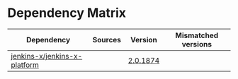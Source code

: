 # Dependency Matrix

Dependency | Sources | Version | Mismatched versions
---------- | ------- | ------- | -------------------
[jenkins-x/jenkins-x-platform](https://github.com/jenkins-x/jenkins-x-platform) |  | [2.0.1874](https://github.com/jenkins-x/jenkins-x-platform/releases/tag/v2.0.1874) | 
